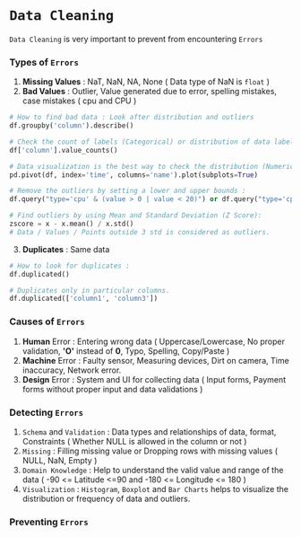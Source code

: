 # `Data Cleaning`

`Data Cleaning` is very important to prevent from encountering `Errors`

### Types of `Errors`

1. **Missing Values** : NaT, NaN, NA, None ( Data type of NaN is `float` )
2. **Bad Values** : Outlier, Value generated due to error, spelling mistakes, case mistakes ( cpu and CPU )
```python
# How to find bad data : Look after distribution and outliers
df.groupby('column').describe()

# Check the count of labels (Categorical) or distribution of data labels :
df['column'].value_counts()

# Data visualization is the best way to check the distribution (Numerical) and frequency or count (Categorical) of data
pd.pivot(df, index='time', columns='name').plot(subplots=True)

# Remove the outliers by setting a lower and upper bounds :
df.query("type='cpu' & (value > 0 | value < 20)") or df.query("type='cpu' and (value > 0 or value < 20)")

# Find outliers by using Mean and Standard Deviation (Z Score):
zscore = x - x.mean() / x.std()
# Data / Values / Points outside 3 std is considered as outliers.
```

3. **Duplicates** : Same data 

```python
# How to look for duplicates :
df.duplicated()

# Duplicates only in particular columns.
df.duplicated(['column1', 'column3']) 
```

### Causes of `Errors`

1. **Human** Error : Entering wrong data ( Uppercase/Lowercase, No proper validation, **'O'** instead of **0**, Typo, Spelling, Copy/Paste )
2. **Machine** Error : Faulty sensor, Measuring devices, Dirt on camera, Time inaccuracy, Network error. 
3. **Design** Error : System and UI for collecting data ( Input forms, Payment forms without proper input and data validations )

### Detecting `Errors`

1. `Schema` and `Validation` : Data types and relationships of data, format, Constraints ( Whether NULL is allowed in the column or not )  
2. `Missing` : Filling missing value or Dropping rows with missing values ( NULL, NaN, Empty )
3. `Domain Knowledge` : Help to understand the valid value and range of the data ( -90 <= Latitude <=90 and -180 <= Longitude <= 180 )
4. `Visualization` : `Histogram`, `Boxplot` and `Bar Charts` helps to visualize the distribution or frequency of data and outliers.

### Preventing `Errors`
